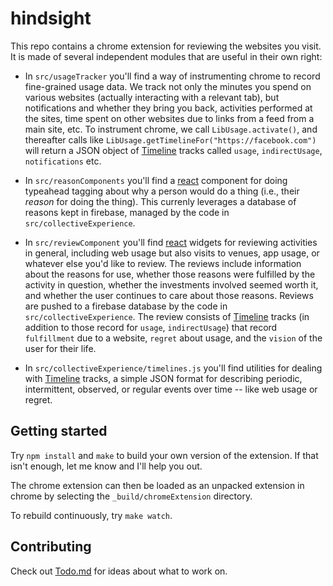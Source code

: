 hindsight
=========

This repo contains a chrome extension for reviewing the websites you visit.  It is made of several independent modules that are useful in their own right:

* In `src/usageTracker` you'll find a way of instrumenting chrome to record fine-grained usage data.  We track not only the minutes you spend on various websites (actually interacting with a relevant tab), but notifications and whether they bring you back, activities performed at the sites, time spent on other websites due to links from a feed from a main site, etc.  To instrument chrome, we call `LibUsage.activate()`, and thereafter calls like `LibUsage.getTimelineFor("https://facebook.com")` will return a JSON object of [Timeline](doc/Timeline.md) tracks called `usage`, `indirectUsage`, `notifications` etc.

* In `src/reasonComponents` you'll find a [react](https://facebook.github.io/react/) component for doing typeahead tagging about why a person would do a thing (i.e., their *reason* for doing the thing).  This currenly leverages a database of reasons kept in firebase, managed by the code in `src/collectiveExperience`.

* In `src/reviewComponent` you'll find [react](https://facebook.github.io/react/) widgets for reviewing activities in general, including web usage but also visits to venues, app usage, or whatever else you'd like to review.  The reviews include information about the reasons for use, whether those reasons were fulfilled by the activity in question, whether the investments involved seemed worth it, and whether the user continues to care about those reasons.  Reviews are pushed to a firebase database by the code in `src/collectiveExperience`.  The review consists of [Timeline](doc/Timeline.md) tracks (in addition to those record for `usage`, `indirectUsage`) that record `fulfillment` due to a website, `regret` about usage, and the `vision` of the user for their life.

* In `src/collectiveExperience/timelines.js` you'll find utilities for dealing with [Timeline](doc/Timeline.md) tracks, a simple JSON format for describing periodic, intermittent, observed, or regular events over time -- like web usage or regret.




## Getting started

Try `npm install` and `make` to build your own version of the extension.  If that isn't enough, let me know and I'll help you out.

The chrome extension can then be loaded as an unpacked extension in chrome by selecting the `_build/chromeExtension` directory.

To rebuild continuously, try `make watch`.


## Contributing

Check out [Todo.md](doc/Todo.md) for ideas about what to work on.
